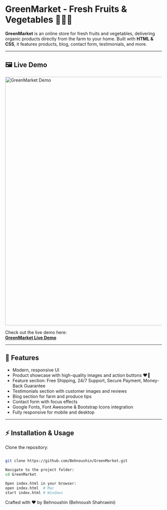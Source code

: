 # GreenMarket - Fresh Fruits & Vegetables 🥦🍊🍓

**GreenMarket** is an online store for fresh fruits and vegetables, delivering organic products directly from the farm to your home. Built with **HTML & CSS**, it features products, blog, contact form, testimonials, and more.

---

## 🖼️ Live Demo

<!-- Demo image -->
<img src="readme-images/desktop.png" alt="GreenMarket Demo" width="800"/>

Check out the live demo here:  
[**GreenMarket Live Demo**](https://Behnoushin.github.io/GreenMarket/)

---
## 🌟 Features

- Modern, responsive UI
- Product showcase with high-quality images and action buttons ❤️🛒
- Feature section: Free Shipping, 24/7 Support, Secure Payment, Money-Back Guarantee
- Testimonials section with customer images and reviews
- Blog section for farm and produce tips
- Contact form with focus effects
- Google Fonts, Font Awesome & Bootstrap Icons integration
- Fully responsive for mobile and desktop

---

## ⚡ Installation & Usage

Clone the repository:

```bash

git clone https://github.com/Behnoushin/GreenMarket.git

Navigate to the project folder:
cd GreenMarket

Open index.html in your browser:
open index.html  # Mac
start index.html # Windows

```

Crafted with ❤️ by Behnoushin (Behnoush Shahraeini)
